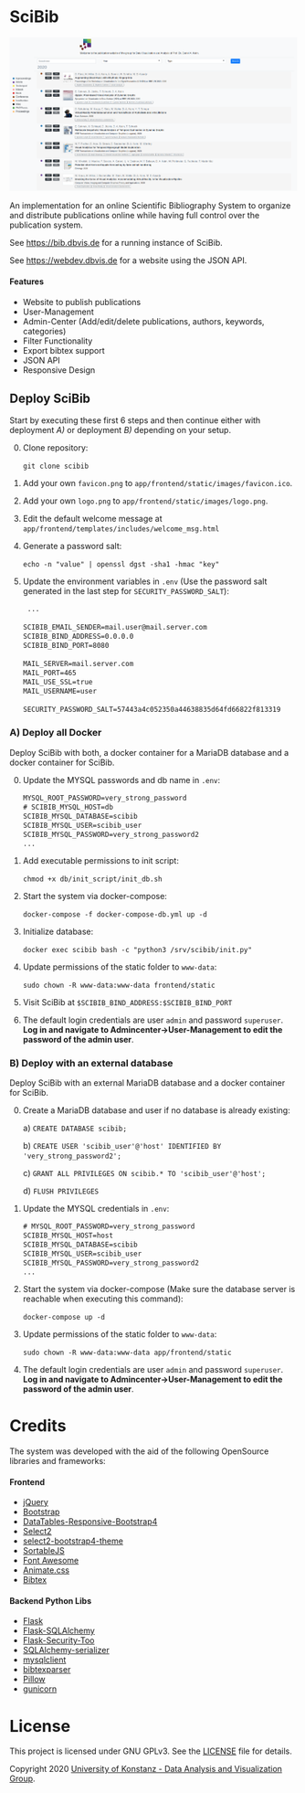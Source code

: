 # SciBib

[![Foo](scibib.png)](https://bib.dbvis.de)

An implementation for an online Scientific Bibliography System to organize and distribute publications online while having 
full control over the publication system.

See https://bib.dbvis.de for a running instance of SciBib.

See https://webdev.dbvis.de for a website using the JSON API.

#### Features

 * Website to publish publications
 * User-Management
 * Admin-Center (Add/edit/delete publications, authors, keywords, categories)
 * Filter Functionality 
 * Export bibtex support
 * JSON API
 * Responsive Design
 

## Deploy SciBib
Start by executing these first 6 steps and then continue either with deployment *A)* or deployment *B)* depending on your setup.

0. Clone repository:

    `git clone scibib`

1. Add your own `favicon.png` to `app/frontend/static/images/favicon.ico`.

2. Add your own `logo.png` to `app/frontend/static/images/logo.png`.

3. Edit the default welcome message at `app/frontend/templates/includes/welcome_msg.html`

4. Generate a password salt: 

    `echo -n "value" | openssl dgst -sha1 -hmac "key"` 

5. Update the environment variables in `.env` (Use the password salt generated in the last step for `SECURITY_PASSWORD_SALT`):

   ```shell script
    ...
   
   SCIBIB_EMAIL_SENDER=mail.user@mail.server.com
   SCIBIB_BIND_ADDRESS=0.0.0.0
   SCIBIB_BIND_PORT=8080

   MAIL_SERVER=mail.server.com
   MAIL_PORT=465
   MAIL_USE_SSL=true
   MAIL_USERNAME=user

   SECURITY_PASSWORD_SALT=57443a4c052350a44638835d64fd66822f813319
   ```

### A) Deploy all Docker
Deploy SciBib with both, a docker container for a MariaDB database and a docker container for SciBib.

0. Update the MYSQL passwords and db name in `.env`:
    ```
    MYSQL_ROOT_PASSWORD=very_strong_password
    # SCIBIB_MYSQL_HOST=db
    SCIBIB_MYSQL_DATABASE=scibib
    SCIBIB_MYSQL_USER=scibib_user
    SCIBIB_MYSQL_PASSWORD=very_strong_password2
    ...
   ```

1. Add executable permissions to init script: 

    `chmod +x db/init_script/init_db.sh`

2. Start the system via docker-compose: 

    `docker-compose -f docker-compose-db.yml up -d`

3. Initialize database:

    `docker exec scibib bash -c "python3 /srv/scibib/init.py"`

4. Update permissions of the static folder to `www-data`:

    `sudo chown -R www-data:www-data frontend/static`

5. Visit SciBib at `$SCIBIB_BIND_ADDRESS:$SCIBIB_BIND_PORT`

6. The default login credentials are user `admin` and password `superuser`. **Log in and navigate to Admincenter->User-Management 
   to edit the password of the admin user**.

### B) Deploy with an external database
Deploy SciBib with an external MariaDB database and a docker container for SciBib.

0. Create a MariaDB database and user if no database is already existing:

    a) `CREATE DATABASE scibib;`
    
    b) `CREATE USER 'scibib_user'@'host' IDENTIFIED BY 'very_strong_password2';`
    
    c) `GRANT ALL PRIVILEGES ON scibib.* TO 'scibib_user'@'host';`
    
    d) `FLUSH PRIVILEGES`
    
1. Update the MYSQL credentials in `.env`:
    ```
    # MYSQL_ROOT_PASSWORD=very_strong_password
    SCIBIB_MYSQL_HOST=host
    SCIBIB_MYSQL_DATABASE=scibib
    SCIBIB_MYSQL_USER=scibib_user
    SCIBIB_MYSQL_PASSWORD=very_strong_password2
    ...
   ```    

2. Start the system via docker-compose (Make sure the database server is reachable when executing this command):

    `docker-compose up -d`

4. Update permissions of the static folder to `www-data`:

    `sudo chown -R www-data:www-data app/frontend/static`

5. The default login credentials are user `admin` and password `superuser`. **Log in and navigate to Admincenter->User-Management 
   to edit the password of the admin user**.

# Credits

The system was developed with the aid of the following OpenSource libraries and frameworks:

#### Frontend

* [jQuery](https://github.com/jquery/jquery)
* [Bootstrap](https://github.com/twbs/bootstrap)
* [DataTables-Responsive-Bootstrap4](https://github.com/DataTables/Dist-DataTables-Responsive-Bootstrap4)
* [Select2](https://github.com/select2/select2)
* [select2-bootstrap4-theme](https://github.com/ttskch/select2-bootstrap4-theme)
* [SortableJS](https://github.com/SortableJS/Sortable)
* [Font Awesome](https://github.com/onface/font-awesome)
* [Animate.css](https://github.com/animate-css/animate.css)
* [Bibtex](https://github.com/digitalheir/bibtex-js)

#### Backend Python Libs

* [Flask](https://github.com/pallets/flask)
* [Flask-SQLAlchemy](https://github.com/pallets/flask-sqlalchemy)
* [Flask-Security-Too](https://github.com/Flask-Middleware/flask-security)
* [SQLAlchemy-serializer](https://github.com/n0nSmoker/SQLAlchemy-serializer)
* [mysqlclient](https://github.com/PyMySQL/mysqlclient-python)
* [bibtexparser](https://github.com/sciunto-org/python-bibtexparser)
* [Pillow](https://github.com/python-pillow/Pillow)
* [gunicorn](https://github.com/benoitc/gunicorn)

# License

This project is licensed under GNU GPLv3. See the [LICENSE](LICENSE) file for details.

Copyright 2020 [University of Konstanz - Data Analysis and Visualization Group](https://vis.uni-konstanz.de).